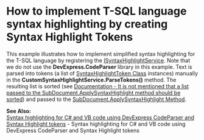 # How to implement T-SQL language syntax highlighting by creating Syntax Highlight Tokens


<p>This example illustrates how to implement simplified syntax highlighting for the T-SQL language by registering the <a href="http://documentation.devexpress.com/#CoreLibraries/clsDevExpressXtraRichEditServicesISyntaxHighlightServicetopic"><u>ISyntaxHighlightService</u></a>. Note that we do not use the <strong>DevExpress.CodeParser</strong> library in this example. Text is parsed into tokens (a list of <a href="http://documentation.devexpress.com/#CoreLibraries/clsDevExpressXtraRichEditAPINativeSyntaxHighlightTokentopic"><u>SyntaxHighlightToken Class</u></a> instances) manually in the <strong>CustomSyntaxHighlightService.ParseTokens()</strong> method. The resulting list is sorted (see <a href="https://www.devexpress.com/Support/Center/p/Q368517">Documentation - It is not mentioned that a list passed to the SubDocument.ApplySyntaxHighlight method should be sorted</a>) and passed to the <a href="http://documentation.devexpress.com/#CoreLibraries/DevExpressXtraRichEditAPINativeSubDocument_ApplySyntaxHighlighttopic"><u>SubDocument.ApplySyntaxHighlight Method</u></a>.</p><p><strong>See Also:</strong><br />
<a href="https://www.devexpress.com/Support/Center/p/E2993">Syntax highlighting for C# and VB code using DevExpress CodeParser and Syntax Highlight tokens</a> - Syntax highlighting for C# and VB code using DevExpress CodeParser and Syntax Highlight tokens</p>

<br/>


